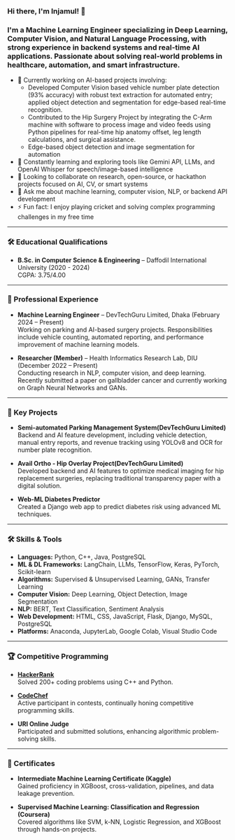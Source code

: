 ### Hi there, I'm Injamul! 👋 

### I'm a Machine Learning Engineer specializing in Deep Learning, Computer Vision, and Natural Language Processing, with strong experience in backend systems and real-time AI applications. Passionate about solving real-world problems in healthcare, automation, and smart infrastructure.

- 🔭 Currently working on AI-based projects involving:
  - Developed Computer Vision based vehicle number plate detection (93% accuracy) with robust text extraction for automated entry; applied object detection and segmentation for edge-based real-time recognition.
  - Contributed to the Hip Surgery Project by integrating the C-Arm machine with software to process image and video feeds using Python pipelines for real-time hip anatomy offset, leg length calculations, and surgical assistance.
  - Edge-based object detection and image segmentation for automation
- 🌱 Constantly learning and exploring tools like Gemini API, LLMs, and OpenAI Whisper for speech/image-based intelligence
- 👯 Looking to collaborate on research, open-source, or hackathon projects focused on AI, CV, or smart systems
- 💬 Ask me about machine learning, computer vision, NLP, or backend API development
- ⚡ Fun fact: I enjoy playing cricket and solving complex programming challenges in my free time


---

### 🛠️ Educational Qualifications

- **B.Sc. in Computer Science & Engineering** – Daffodil International University (2020 - 2024)  
  CGPA: 3.75/4.00
 

---

### 💼 Professional Experience

- **Machine Learning Engineer** – DevTechGuru Limited, Dhaka (February 2024 – Present)  
  Working on parking and AI-based surgery projects. Responsibilities include vehicle counting, automated reporting, and performance improvement of machine learning models.

- **Researcher (Member)** – Health Informatics Research Lab, DIU (December 2022 – Present)  
  Conducting research in NLP, computer vision, and deep learning. Recently submitted a paper on gallbladder cancer and currently working on Graph Neural Networks and GANs.

---

### 🚀 Key Projects

- **Semi-automated Parking Management System(DevTechGuru Limited)**  
  Backend and AI feature development, including vehicle detection, manual entry reports, and revenue tracking using YOLOv8 and OCR for number plate recognition.

- **Avail Ortho - Hip Overlay Project(DevTechGuru Limited)**  
  Developed backend and AI features to optimize medical imaging for hip replacement surgeries, replacing traditional transparency paper with a digital solution.

- **Web-ML Diabetes Predictor**  
  Created a Django web app to predict diabetes risk using advanced ML techniques.

---

### 🛠️ Skills & Tools

- **Languages:** Python, C++, Java, PostgreSQL  
- **ML & DL Frameworks:** LangChain, LLMs, TensorFlow, Keras, PyTorch, Scikit-learn  
- **Algorithms:** Supervised & Unsupervised Learning, GANs, Transfer Learning  
- **Computer Vision:** Deep Learning, Object Detection, Image Segmentation  
- **NLP:** BERT, Text Classification, Sentiment Analysis  
- **Web Development:** HTML, CSS, JavaScript, Flask, Django, MySQL, PostgreSQL  
- **Platforms:** Anaconda, JupyterLab, Google Colab, Visual Studio Code  


---

### 🏆 Competitive Programming

- **[HackerRank](https://www.hackerrank.com/profile/injamul_3798)**  
  Solved 200+ coding problems using C++ and Python.

- **[CodeChef](https://www.codechef.com/users/injamul01_3798)**  
  Active participant in contests, continually honing competitive programming skills.

- **URI Online Judge**  
  Participated and submitted solutions, enhancing algorithmic problem-solving skills.

---

### 📜 Certificates

- **Intermediate Machine Learning Certificate (Kaggle)**  
  Gained proficiency in XGBoost, cross-validation, pipelines, and data leakage prevention.

- **Supervised Machine Learning: Classification and Regression (Coursera)**  
  Covered algorithms like SVM, k-NN, Logistic Regression, and XGBoost through hands-on projects.
 
